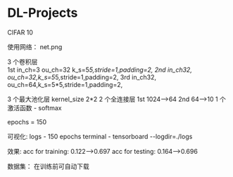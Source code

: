 # DL-Projects
CIFAR 10

使用网络：
net.png

3 个卷积层  
1st in_ch=3  ou_ch=32 k_s=5*5,stride=1,padding=2,
2nd in_ch32, ou_ch=32,k_s=5*5,stride=1,padding=2, 
3rd in_ch32, ou_ch=64,k_s=5*5,stride=1,padding=2,

3 个最大池化层  kernel_size 2*2
2 个全连接层  1st 1024-->64  2nd 64-->10
1 个激活函数 - softmax

epochs = 150

可视化:
logs - 150 epochs
terminal - tensorboard --logdir=./logs

效果:
acc for training:  0.122-->0.697
acc for testing: 0.164-->0.696

数据集：
在训练前可自动下载

